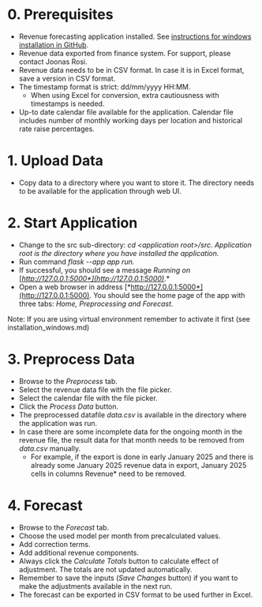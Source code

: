 # 0. Prerequisites

-   Revenue forecasting application installed. See [instructions for windows installation in GitHub](https://github.com/Yusuboy/revenue-forecasting/blob/master/Installation_windows.md).
-   Revenue data exported from finance system. For support, please contact Joonas Rosi.
-   Revenue data needs to be in CSV format. In case it is in Excel format, save a version in CSV format.
-   The timestamp format is strict: dd/mm/yyyy HH:MM.
    -   When using Excel for conversion, extra cautiousness with timestamps is needed.
-   Up-to date calendar file available for the application. Calendar file includes number of monthly working days per location and historical rate raise percentages.

# 1. Upload Data

-   Copy data to a directory where you want to store it. The directory needs to be available for the application through web UI.

# 2. Start Application

-   Change to the src sub-directory: *cd \<application root\>/src. Application root is the directory where you have installed the application.*
-   Run command *flask --app app run.*
-   If successful, you should see a message *Running on* [*http://127.0.0.1:5000*](http://127.0.0.1:5000)*.*
-   Open a web browser in address [*http://127.0.0.1:5000*](http://127.0.0.1:5000). You should see the home page of the app with three tabs: *Home, Preprocessing and Forecast*.

Note: If you are using virtual environment remember to activate it first (see installation_windows.md)

# 3. Preprocess Data

-   Browse to the *Preprocess* tab.
-   Select the revenue data file with the file picker.
-   Select the calendar file with the file picker.
-   Click the *Process Data* button.
-   The preprocessed datafile *data.csv* is available in the directory where the application was run.
-   In case there are some incomplete data for the ongoing month in the revenue file, the result data for that month needs to be removed from *data.csv* manually.
    -   For example, if the export is done in early January 2025 and there is already some January 2025 revenue data in export, January 2025 cells in columns Revenue\* need to be removed.

# 4. Forecast

-   Browse to the *Forecast* tab.
-   Choose the used model per month from precalculated values.
-   Add correction terms.
-   Add additional revenue components.
-   Always click the *Calculate Totals* button to calculate effect of adjustment. The totals are not updated automatically.
-   Remember to save the inputs (*Save Changes* button) if you want to make the adjustments available in the next run.
-   The forecast can be exported in CSV format to be used further in Excel.
